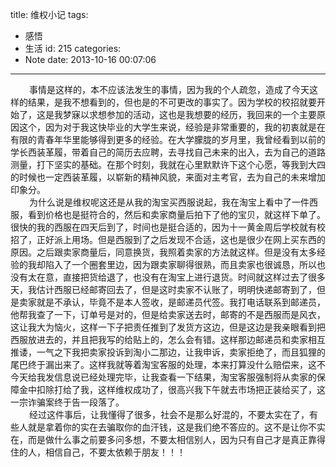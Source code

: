title: 维权小记
tags:
  - 感悟
  - 生活
id: 215
categories:
  - Note
date: 2013-10-16 00:07:06
---

<div style="font-size: 14px;"><span style="padding-left: 30px;"> 事情是这样的，本不应该法发生的事情，因为我的个人疏忽，造成了今天这样的结果，是我不想看到的，但也是的不可更改的事实了。因为学校的校招就要开始了，这是我梦寐以求想参加的活动，这也是我想要的经历，我回来的一个主要原因这个，因为对于我这快毕业的大学生来说，经验是非常重要的，我的初衷就是在有限的青春年华里能够得到更多的经验。在大学朦胧的岁月里，我曾经看到以前的学长西装革履，带着自己的简历去应聘，去寻找自己未来的出入，去为自己的道路测量，打下坚实的基础。在那个时刻，我就在心里默默许下这个心愿，等我到大四的时候也一定西装革履，以崭新的精神风貌，来面对主考官，去为自己的未来增加印象分。</span></div>

<div style="font-size: 14px;"><span style="padding-left: 30px;">为什么说是维权呢这还是从我的淘宝买西服说起，我在淘宝上看中了一件西服，看到价格也是挺符合的，然后和卖家商量后拍下了他的宝贝，就这样下单了。很快的我的西服在四天后到了，时间也是挺合适的，因为十一黄金周后学校就有校招了，正好派上用场。但是西服到了之后发现不合适，这也是很少在网上买东西的原因。之后跟卖家商量后，同意换货，我照着卖家的方法就这样。但是没有太多经验的我却陷入了一个圈套里边，因为跟卖家聊得很熟，而且卖家也很诚恳，所以也没有太在意，直接把货给退了，也没有在淘宝上进行退货。时间就这样过去了很多天，我估计西服已经邮寄回去了，但是这时卖家不认账了，明明快递邮寄到了，但是卖家就是不承认，毕竟不是本人签收，是邮递员代签。我打电话联系到邮递员，他帮我查了一下，订单号是对的，但是给卖家送去时，邮寄的不是西服而是风衣，这让我大为恼火，这样一下子把责任推到了发货方这边，但是这边是我亲眼看到把西服放进去的，并且把我写的给贴上的，怎么会有错。这样那边邮递员和卖家相互推诿，一气之下我把卖家投诉到淘小二那边，让我申诉，卖家拒绝了，而且狐狸的尾巴终于漏出来了。这样我就等着淘宝客服的处理，本来打算没什么赔偿来，这不今天给我发信息说已经处理完毕，让我查看一下结果，淘宝客服强制将从卖家的保障金中扣除打给了我，这样维权成功了，很高兴我下午就去市场把正装给买了，这一宗诈骗案终于告一段落了。</span></div>

<div style="font-size: 14px;"><span style="padding-left: 30px;">经过这件事后，让我懂得了很多，社会不是那么好混的，不要太实在了，有些人就是拿着你的实在去骗取你的血汗钱，这是我们绝不答应的。这不是让你不实在，而是做什么事之前要多问多想，不要太相信别人，因为只有自己才是真正靠得住的人，相信自己，不要太依赖于朋友！！！</span></div>